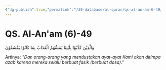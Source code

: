 ```yaml
---
{"dg-publish":true,"permalink":"/30-database/al-quran/qs-al-an-am-6-49/"}
---
```



# QS. Al-An'am (6)-49
وَالَّذِيْنَ كَذَّبُوْا بِاٰيٰتِنَا يَمَسُّهُمُ الْعَذَابُ بِمَا كَانُوْا يَفْسُقُوْنَ 

Artinya: *"Dan orang-orang yang mendustakan ayat-ayat Kami akan ditimpa azab karena mereka selalu berbuat fasik (berbuat dosa)."*
